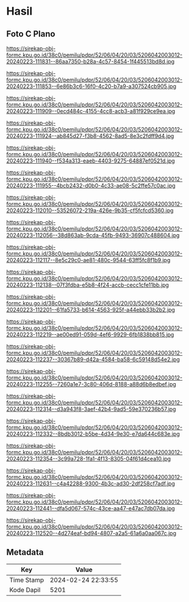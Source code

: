 # Hasil

## Foto C Plano

https://sirekap-obj-formc.kpu.go.id/38c0/pemilu/pdpr/52/06/04/20/03/5206042003012-20240223-111831--86aa7350-b28a-4c57-8454-1f445513bd8d.jpg

https://sirekap-obj-formc.kpu.go.id/38c0/pemilu/pdpr/52/06/04/20/03/5206042003012-20240223-111853--6e86b3c6-16f0-4c20-b7a9-a307524cb905.jpg

https://sirekap-obj-formc.kpu.go.id/38c0/pemilu/pdpr/52/06/04/20/03/5206042003012-20240223-111909--0ecd484c-4155-4cc8-acb3-a81f929ce9ea.jpg

https://sirekap-obj-formc.kpu.go.id/38c0/pemilu/pdpr/52/06/04/20/03/5206042003012-20240223-111924--ab845d27-f3b8-4562-8ad5-8e3c2fdff9d4.jpg

https://sirekap-obj-formc.kpu.go.id/38c0/pemilu/pdpr/52/06/04/20/03/5206042003012-20240223-111940--f534a313-eaeb-4403-9275-64887ef0521d.jpg

https://sirekap-obj-formc.kpu.go.id/38c0/pemilu/pdpr/52/06/04/20/03/5206042003012-20240223-111955--4bcb2432-d0b0-4c33-ae08-5c2ffe57c0ac.jpg

https://sirekap-obj-formc.kpu.go.id/38c0/pemilu/pdpr/52/06/04/20/03/5206042003012-20240223-112010--53526072-219a-426e-9b35-cf5fcfcd5360.jpg

https://sirekap-obj-formc.kpu.go.id/38c0/pemilu/pdpr/52/06/04/20/03/5206042003012-20240223-112056--38d863ab-9cda-45fb-9493-36907c488604.jpg

https://sirekap-obj-formc.kpu.go.id/38c0/pemilu/pdpr/52/06/04/20/03/5206042003012-20240223-112117--8e5c29c0-ae81-480c-9544-63ff5fc8f1b9.jpg

https://sirekap-obj-formc.kpu.go.id/38c0/pemilu/pdpr/52/06/04/20/03/5206042003012-20240223-112138--07f3fdba-e5b8-4f24-accb-cecc1cfe11bb.jpg

https://sirekap-obj-formc.kpu.go.id/38c0/pemilu/pdpr/52/06/04/20/03/5206042003012-20240223-112201--61fa5733-b614-4563-925f-a44ebb33b2b2.jpg

https://sirekap-obj-formc.kpu.go.id/38c0/pemilu/pdpr/52/06/04/20/03/5206042003012-20240223-112219--ae00ed91-059d-4ef6-9929-6fb1838bb815.jpg

https://sirekap-obj-formc.kpu.go.id/38c0/pemilu/pdpr/52/06/04/20/03/5206042003012-20240223-112237--30367b89-d42a-4584-ba58-6c59148d54e2.jpg

https://sirekap-obj-formc.kpu.go.id/38c0/pemilu/pdpr/52/06/04/20/03/5206042003012-20240223-112255--7260a1e7-3c80-406d-8188-a88d6b8edbef.jpg

https://sirekap-obj-formc.kpu.go.id/38c0/pemilu/pdpr/52/06/04/20/03/5206042003012-20240223-112314--d3a943f8-3aef-42b4-9ad5-59e370236b57.jpg

https://sirekap-obj-formc.kpu.go.id/38c0/pemilu/pdpr/52/06/04/20/03/5206042003012-20240223-112332--8bdb3012-b5be-4d34-9e30-e7da644c683e.jpg

https://sirekap-obj-formc.kpu.go.id/38c0/pemilu/pdpr/52/06/04/20/03/5206042003012-20240223-112354--3c99a728-1fa1-4f13-8305-04f61d4cea10.jpg

https://sirekap-obj-formc.kpu.go.id/38c0/pemilu/pdpr/52/06/04/20/03/5206042003012-20240223-112631--c4a42288-9300-4b3c-ad30-2df258cf7adf.jpg

https://sirekap-obj-formc.kpu.go.id/38c0/pemilu/pdpr/52/06/04/20/03/5206042003012-20240223-112441--dfa5d067-574c-43ce-aa47-e47ac7db07da.jpg

https://sirekap-obj-formc.kpu.go.id/38c0/pemilu/pdpr/52/06/04/20/03/5206042003012-20240223-112520--4d274eaf-bd94-4807-a2a5-61a6a0aa067c.jpg


## Metadata

| Key        | Value               |
| ---------- | ------------------- |
| Time Stamp | 2024-02-24 22:33:55 |
| Kode Dapil | 5201                |



